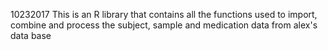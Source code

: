 

10232017
This is an R library that contains all the functions used to import, combine and process the subject, sample and medication data from alex's data base
